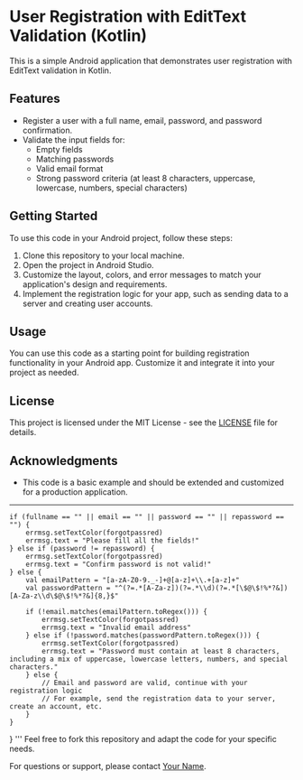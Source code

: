 # User Registration with EditText Validation (Kotlin)

This is a simple Android application that demonstrates user registration with EditText validation in Kotlin.

## Features

- Register a user with a full name, email, password, and password confirmation.
- Validate the input fields for:
  - Empty fields
  - Matching passwords
  - Valid email format
  - Strong password criteria (at least 8 characters, uppercase, lowercase, numbers, special characters)

## Getting Started

To use this code in your Android project, follow these steps:

1. Clone this repository to your local machine.
2. Open the project in Android Studio.
3. Customize the layout, colors, and error messages to match your application's design and requirements.
4. Implement the registration logic for your app, such as sending data to a server and creating user accounts.

## Usage

You can use this code as a starting point for building registration functionality in your Android app. Customize it and integrate it into your project as needed.

## License

This project is licensed under the MIT License - see the [LICENSE](LICENSE) file for details.

## Acknowledgments

- This code is a basic example and should be extended and customized for a production application.

---
 
    if (fullname == "" || email == "" || password == "" || repassword == "") {
        errmsg.setTextColor(forgotpassred)
        errmsg.text = "Please fill all the fields!"
    } else if (password != repassword) {
        errmsg.setTextColor(forgotpassred)
        errmsg.text = "Confirm password is not valid!"
    } else {
        val emailPattern = "[a-zA-Z0-9._-]+@[a-z]+\\.+[a-z]+"
        val passwordPattern = "^(?=.*[A-Za-z])(?=.*\\d)(?=.*[\$@\$!%*?&])[A-Za-z\\d\$@\$!%*?&]{8,}$"

        if (!email.matches(emailPattern.toRegex())) {
            errmsg.setTextColor(forgotpassred)
            errmsg.text = "Invalid email address"
        } else if (!password.matches(passwordPattern.toRegex())) {
            errmsg.setTextColor(forgotpassred)
            errmsg.text = "Password must contain at least 8 characters, including a mix of uppercase, lowercase letters, numbers, and special characters."
        } else {
            // Email and password are valid, continue with your registration logic
            // For example, send the registration data to your server, create an account, etc.
        }
    }
}
'''
Feel free to fork this repository and adapt the code for your specific needs.

For questions or support, please contact [Your Name](mailto:nismsg1@gmail.com).
